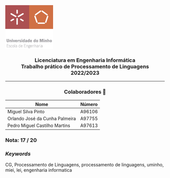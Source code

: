 <img src='uminho.png' width="30%"/>

<h3 align="center">Licenciatura em Engenharia Informática <br> Trabalho prático de Processamento de Linguagens <br> 2022/2023 </h3>

---
<h3 align="center"> Colaboradores &#129309 </h2>

<div align="center">

| Nome                             | Número |
|----------------------------------|--------|
| Miguel Silva Pinto               | A96106 |
| Orlando José da Cunha Palmeira   | A97755 |
| Pedro Miguel Castilho Martins    | A97613 |

</div>

### Nota: 17 / 20

<h3><i>Keywords</i></h3>
CG, Processamento de Linguagens, processamento de linguagens, uminho, miei, lei, engenharia informatica
